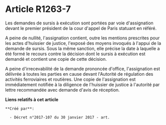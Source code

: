 # Article R1263-7

Les demandes de sursis à exécution sont portées par voie d'assignation devant le premier président de la cour d'appel de
Paris statuant en référé.

A peine de nullité, l'assignation contient, outre les mentions prescrites pour les actes d'huissier de justice, l'exposé des
moyens invoqués à l'appui de la demande de sursis. Sous la même sanction, elle précise la date à laquelle a été formé le
recours contre la décision dont le sursis à exécution est demandé et contient une copie de cette décision.

A peine d'irrecevabilité de la demande prononcée d'office, l'assignation est délivrée à toutes les parties en cause devant
l'Autorité de régulation des activités ferroviaires et routières. Une copie de l'assignation est immédiatement notifiée à la
diligence de l'huissier de justice à l'autorité par lettre recommandée avec demande d'avis de réception.

**Liens relatifs à cet article**

	**Créé par**:

	  - Décret n°2017-107 du 30 janvier 2017 - art.
